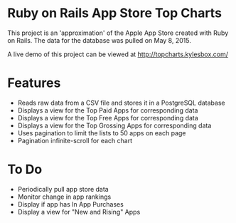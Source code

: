 # Ruby on Rails App Store Top Charts

This project is an 'approximation' of the Apple App Store created with Ruby on Rails. 
The data for the database was pulled on May 8, 2015.

A live demo of this project can be viewed at http://topcharts.kylesbox.com/

# Features
- Reads raw data from a CSV file and stores it in a PostgreSQL database
- Displays a view for the Top Paid Apps for corresponding data
- Displays a view for the Top Free Apps for corresponding data
- Displays a view for the Top Grossing Apps for corresponding data
- Uses pagination to limit the lists to 50 apps on each page
- Pagination infinite-scroll for each chart

# To Do
- Periodically pull app store data
- Monitor change in app rankings
- Display if app has In App Purchases
- Display a view for "New and Rising" Apps
